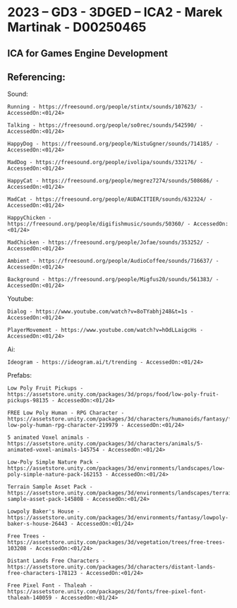 # 2023 – GD3 - 3DGED – ICA2 - Marek Martinak - D00250465
 ICA for Games Engine Development 
----------------------------------------------------------------------------------------------------------------------------------------------------------------
Referencing:
----------------------------------------------------------------------------------------------------------------------------------------------------------------
Sound:

    Running - https://freesound.org/people/stintx/sounds/107623/ - AccessedOn:<01/24>

    Talking - https://freesound.org/people/so0rec/sounds/542590/ - AccessedOn:<01/24>

    HappyDog - https://freesound.org/people/NistuGgner/sounds/714185/ - AccessedOn:<01/24>

    MadDog - https://freesound.org/people/ivolipa/sounds/332176/ - AccessedOn:<01/24>

    HappyCat - https://freesound.org/people/megrez7274/sounds/508686/ - AccessedOn:<01/24>

    MadCat - https://freesound.org/people/AUDACITIER/sounds/632324/ - AccessedOn:<01/24>

    HappyChicken - https://freesound.org/people/digifishmusic/sounds/50360/ - AccessedOn:<01/24>

    MadChicken - https://freesound.org/people/Jofae/sounds/353252/ - AccessedOn:<01/24>

    Ambient - https://freesound.org/people/AudioCoffee/sounds/716637/ - AccessedOn:<01/24>

    Background - https://freesound.org/people/Migfus20/sounds/561383/ - AccessedOn:<01/24>

Youtube:

    Dialog - https://www.youtube.com/watch?v=8oTYabhj248&t=1s - AccessedOn:<01/24>

    PlayerMovement - https://www.youtube.com/watch?v=hOdLLaigcHs - AccessedOn:<01/24>

Ai:

    Ideogram - https://ideogram.ai/t/trending - AccessedOn:<01/24>
Prefabs:
     
    Low Poly Fruit Pickups - https://assetstore.unity.com/packages/3d/props/food/low-poly-fruit-pickups-98135 - AccessedOn:<01/24>
    
    FREE Low Poly Human - RPG Character - https://assetstore.unity.com/packages/3d/characters/humanoids/fantasy/free-low-poly-human-rpg-character-219979 - AccessedOn:<01/24>
    
    5 animated Voxel animals - https://assetstore.unity.com/packages/3d/characters/animals/5-animated-voxel-animals-145754 - AccessedOn:<01/24>
    
    Low-Poly Simple Nature Pack - https://assetstore.unity.com/packages/3d/environments/landscapes/low-poly-simple-nature-pack-162153 - AccessedOn:<01/24>

    Terrain Sample Asset Pack - https://assetstore.unity.com/packages/3d/environments/landscapes/terrain-sample-asset-pack-145808 - AccessedOn:<01/24>

    Lowpoly Baker's House - https://assetstore.unity.com/packages/3d/environments/fantasy/lowpoly-baker-s-house-26443 - AccessedOn:<01/24>

    Free Trees - https://assetstore.unity.com/packages/3d/vegetation/trees/free-trees-103208 - AccessedOn:<01/24>

    Distant Lands Free Characters - https://assetstore.unity.com/packages/3d/characters/distant-lands-free-characters-178123 - AccessedOn:<01/24>

    Free Pixel Font - Thaleah - https://assetstore.unity.com/packages/2d/fonts/free-pixel-font-thaleah-140059 - AccessedOn:<01/24>

